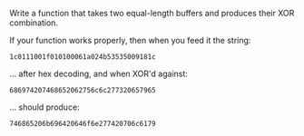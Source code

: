 Write a  function that takes two equal-length buffers and produces their XOR
combination.

If your function works properly, then when you feed it the string:

`1c0111001f010100061a024b53535009181c`

 ... after hex decoding, and when XOR'd against:

`686974207468652062756c6c277320657965`
 
 ... should produce:

`746865206b696420646f6e277420706c6179`
